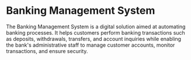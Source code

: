 # Banking Management System
 The Banking Management System is a digital solution aimed at automating banking processes. It helps customers perform banking transactions such as deposits, withdrawals, transfers, and account inquiries while enabling the bank's administrative staff to manage customer accounts, monitor transactions, and ensure security.
